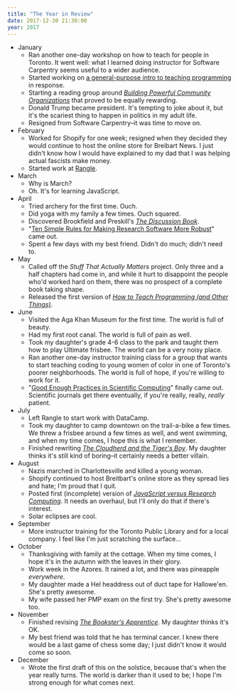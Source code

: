 ```yaml
---
title: "The Year in Review"
date: 2017-12-30 21:30:00
year: 2017
---
```


- January
  - Ran another one-day workshop on how to teach for people in Toronto.
    It went well:
    what I learned doing instructor for Software Carpentry seems useful to a wider audience.
  - Started working on [a general-purpose intro to teaching programming](https://teachtogether.tech/) in response.
  - Starting a reading group around *[Building Powerful Community Organizations][bpco]*
    that proved to be equally rewarding.
  - Donald Trump became president.
    It's tempting to joke about it,
    but it's the scariest thing to happen in politics in my adult life.
  - Resigned from Software Carpentry–it was time to move on.
- February
  - Worked for Shopify for one week;
    resigned when they decided they would continue to host the online store for Breibart News.
    I just didn't know how I would have explained to my dad that I was helping actual fascists make money.
  - Started work at [Rangle](http://rangle.io).
- March
  - Why is March?
  - Oh. It's for learning JavaScript.
- April
  - Tried archery for the first time.
    Ouch.
  - Did yoga with my family a few times.
    Ouch squared.
  - Discovered Brookfield and Preskill's *[The Discussion Book](https://www.amazon.com/Discussion-Book-Great-People-Talking/dp/1119049717/)*.
  - "[Ten Simple Rules for Making Research Software More Robust](http://journals.plos.org/ploscompbiol/article?id=10.1371/journal.pcbi.1005412)" came out.
  - Spent a few days with my best friend.
    Didn't do much; didn't need to.
- May
  - Called off the *Stuff That Actually Matters* project.
    Only three and a half chapters had come in,
    and while it hurt to disappoint the people who'd worked hard on them,
    there was no prospect of a complete book taking shape.
  - Released the first version of *[How to Teach Programming (and Other Things)](https://teachtogether.tech/)*.
- June
  - Visited the Aga Khan Museum for the first time.
    The world is full of beauty.
  - Had my first root canal.
    The world is full of pain as well.
  - Took my daughter's grade 4-6 class to the park and taught them how to play Ultimate frisbee.
    The world can be a very noisy place.
  - Ran another one-day instructor training class for a group that wants to start teaching coding
    to young women of color in one of Toronto's poorer neighborhoods.
    The world is full of hope, if you're willing to work for it.
  - "[Good Enough Practices in Scientific Computing](http://journals.plos.org/ploscompbiol/article?id=10.1371/journal.pcbi.1005510)"
    finally came out.
    Scientific journals get there eventually, if you're really, really, *really* patient.
- July
  - Left Rangle to start work with DataCamp.
  - Took my daughter to camp downtown on the trail-a-bike a few times.
    We threw a frisbee around a few times as well,
    and went swimming,
    and when my time comes,
    I hope this is what I remember.
  - Finished rewriting *[The Cloudherd and the Tiger's Boy][ctb]*.
    My daughter thinks it's still kind of boring–it certainly needs a better villain.
- August
  - Nazis marched in Charlottesville and killed a young woman.
  - Shopify continued to host Breitbart's online store as they spread lies and hate;
    I'm proud that I quit.
  - Posted first (incomplete) version of *[JavaScript versus Research Computing][jsrc]*.
    It needs an overhaul,
    but I'll only do that if there's interest.
  - Solar eclipses are cool.
- September
  - More instructor training for the Toronto Public Library and for a local company.
    I feel like I'm just scratching the surface…
- October
  - Thanksgiving with family at the cottage.
    When my time comes,
    I hope it's in the autumn
    with the leaves in their glory.
  - Work week in the Azores.
    It rained a lot, and there was pineapple *everywhere*.
  - My daughter made a Hel headdress out of duct tape for Hallowe'en.
    She's pretty awesome.
  - My wife passed her PMP exam on the first try.
    She's pretty awesome too.
- November
  - Finished revising *[The Bookster's Apprentice][ba]*.
    My daughter thinks it's OK.
  - My best friend was told that he has terminal cancer.
    I knew there would be a last game of chess some day;
    I just didn't know it would come so soon.
- December
  - Wrote the first draft of this on the solstice,
    because that's when the year really turns.
    The world is darker than it used to be;
    I hope I'm strong enough for what comes next.

[ba]: http://sensibleadventures.com/
[bpco]: https://www.amazon.com/Building-Powerful-Community-Organizations-Personal/dp/0977151808/
[ctb]: http://sensibleadventures.com/
[jsrc]: https://gvwilson.github.io/js-vs-rc/
